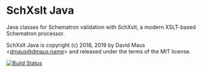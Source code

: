 SchXslt Java
==

Java classes for Schematron validation with SchXslt, a modern XSLT-based Schematron processor.

SchXslt Java is copyright (c) 2018, 2019 by David Maus &lt;dmaus@dmaus.name&gt; and released under the terms of the MIT
license.

[![Build Status](https://travis-ci.org/schxslt/schxslt-java.svg?branch=master)](https://travis-ci.org/schxslt/schxslt-java)
